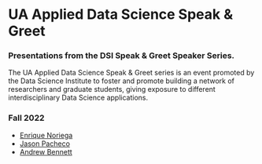 # UA Applied Data Science Speak & Greet
### Presentations from the DSI Speak &amp; Greet Speaker Series.

The UA Applied Data Science Speak & Greet series is an event promoted by the Data Science Institute to foster and promote building a network of researchers and graduate students, giving exposure to different interdisciplinary Data Science applications.

### Fall 2022
* [Enrique Noriega](https://github.com/ua-data7/AppliedDataScience_Speak-Greet/blob/main/ADS_S%26G_EnriqueNoriega_DSI_presentation-09-21-2022.pdf)
* [Jason Pacheco](https://github.com/ua-data7/AppliedDataScience_Speak-Greet/blob/main/ADS_S%26G_JasonPacheco_DSI_presentation-10-19-2022.pdf)
* [Andrew Bennett](https://github.com/ua-data7/AppliedDataScience_Speak-Greet/blob/main/ADS_S%26G_AndrewBennett_11-16-2022-Rapid%20emulation%20of%20a%20physics-based%20hydrology%20simulator%20with%20knowledge%20guided%20deep%20learning%20models.pdf) 
